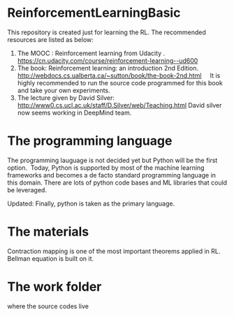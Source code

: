 # ReinforcementLearningBasic 

This repository is created just for learning the RL.
The recommended resources are listed as below:

1.  The MOOC :  Reinforcement learning from Udacity .  https://cn.udacity.com/course/reinforcement-learning--ud600
2.  The book:    Reinforcement learning: an introduction 2nd Edition.   http://webdocs.cs.ualberta.ca/~sutton/book/the-book-2nd.html
     It is highly recommended to run the source code programmed for this book and take your own experiments.  
3.  The lecture given by David Silver: http://www0.cs.ucl.ac.uk/staff/D.Silver/web/Teaching.html  David silver now seems working in 
    DeepMind team. 
     
 
# The programming language
 The programming lauguage is not decided yet but Python will be the first option.  Today, Python is supported by most of the machine learning  frameworks and becomes a de facto standard programming language in this domain. There are lots of python code bases and ML libraries  that could be leveraged.  
 
 Updated: Finally, python is taken as the primary language. 
 
# The materials

Contraction mapping is one of the most important theorems applied in RL. Bellman equation is built on it.   

# The work folder
 where the source codes live
